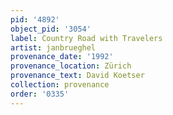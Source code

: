 ```yaml
---
pid: '4892'
object_pid: '3054'
label: Country Road with Travelers
artist: janbrueghel
provenance_date: '1992'
provenance_location: Zürich
provenance_text: David Koetser
collection: provenance
order: '0335'
---
```

